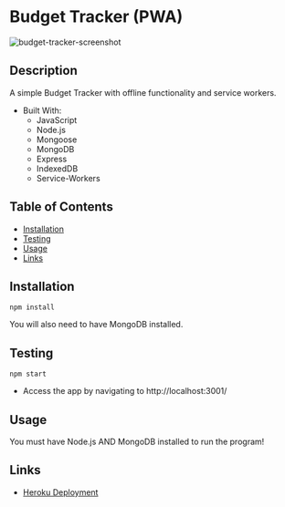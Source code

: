 # Budget Tracker (PWA)

![budget-tracker-screenshot](https://user-images.githubusercontent.com/95376309/171932877-f136d1f8-4184-4201-ab1e-c767124ffe52.png)

## Description

A simple Budget Tracker with offline functionality and service workers.

- Built With:
    * JavaScript
    * Node.js
    * Mongoose
    * MongoDB
    * Express
    * IndexedDB
    * Service-Workers

## Table of Contents

- [Installation](#installation)
- [Testing](#testing)
- [Usage](#usage)
- [Links](#links)


## Installation

~~~
npm install
~~~

You will also need to have MongoDB installed.

## Testing

~~~
npm start
~~~

* Access the app by navigating to http://localhost:3001/

## Usage

You must have Node.js AND MongoDB installed to run the program!


## Links
* [Heroku Deployment](https://bm-budget-tracker.herokuapp.com/)
